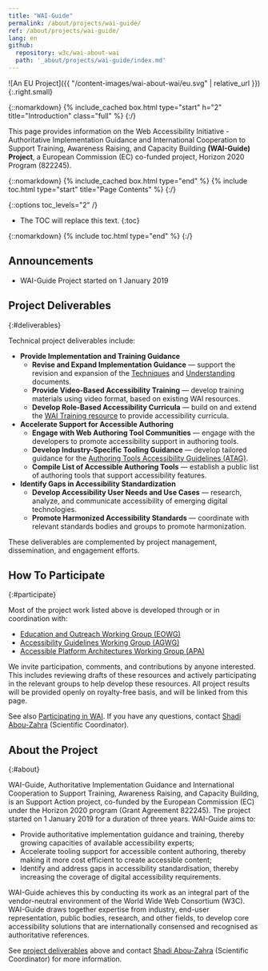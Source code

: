 ```yaml
---
title: "WAI-Guide"
permalink: /about/projects/wai-guide/
ref: /about/projects/wai-guide/
lang: en
github:
  repository: w3c/wai-about-wai
  path: '_about/projects/wai-guide/index.md'
---
```


![An EU Project]({{ "/content-images/wai-about-wai/eu.svg" | relative_url }}){:.right.small}

{::nomarkdown}
{% include_cached box.html type="start" h="2" title="Introduction" class="full" %}
{:/}

This page provides information on the Web Accessibility Initiative - Authoritative Implementation Guidance and International Cooperation to Support Training, Awareness Raising, and Capacity Building **(WAI-Guide) Project**, a European Commission (EC) co-funded project, Horizon 2020 Program (822245).

{::nomarkdown}
{% include_cached box.html type="end" %}
{% include toc.html type="start" title="Page Contents" %}
{:/}

{::options toc_levels="2" /}

-   The TOC will replace this text.
{:toc}


{::nomarkdown}
{% include toc.html type="end" %}
{:/}

## Announcements

-   WAI-Guide Project started on 1 January 2019

## Project Deliverables
{:#deliverables}

Technical project deliverables include:

-   **Provide Implementation and Training Guidance**
    -   **Revise and Expand Implementation Guidance** — support the revision and expansion of the [Techniques](https://www.w3.org/TR/WCAG20-TECHS/) and [Understanding](https://www.w3.org/TR/UNDERSTANDING-WCAG20/) documents.
    -   **Provide Video-Based Accessibility Training** — develop training materials using video format, based on existing WAI resources.
    -   **Develop Role-Based Accessibility Curricula** — build on and extend the [WAI Training resource](https://www.w3.org/WAI/teach-advocate/accessibility-training/) to provide accessibility curricula.
-   **Accelerate Support for Accessible Authoring**
    -   **Engage with Web Authoring Tool Communities** — engage with the developers to promote accessibility support in authoring tools.
    -   **Develop Industry-Specific Tooling Guidance** — develop tailored guidance for the [Authoring Tools Accessibility Guidelines (ATAG)](https://www.w3.org/WAI/standards-guidelines/atag/).
    -   **Compile List of Accessible Authoring Tools** — establish a public list of authoring tools that support accessibility features.
-   **Identify Gaps in Accessibility Standardization**
    -   **Develop Accessibility User Needs and Use Cases** — research, analyze, and communicate accessibility of emerging digital technologies.
    -   **Promote Harmonized Accessibility Standards** — coordinate with relevant standards bodies and groups to promote harmonization.

These deliverables are complemented by project management, dissemination, and engagement efforts.

## How To Participate
{:#participate}

Most of the project work listed above is developed through or in coordination with:

-   [Education and Outreach Working Group (EOWG)](https://www.w3.org/WAI/EO/)
-   [Accessibility Guidelines Working Group (AGWG)](https://www.w3.org/WAI/GL/)
-   [Accessible Platform Architectures Working Group (APA)](https://www.w3.org/WAI/APA/)

We invite participation, comments, and contributions by anyone interested. This includes reviewing drafts of these resources and actively participating in the relevant groups to help develop these resources. All project results will be provided openly on royalty-free basis, and will be linked from this page.

See also [Participating in WAI](http://www.w3.org/WAI/participation). If you have any questions, contact [Shadi Abou-Zahra](http://www.w3.org/People/shadi/) (Scientific Coordinator).

## About the Project
{:#about}

WAI-Guide, Authoritative Implementation Guidance and International Cooperation to Support Training, Awareness Raising, and Capacity Building, is an Support Action project, co-funded by the European Commission (EC) under the Horizon 2020 program (Grant Agreement 822245). The project started on 1 January 2019 for a duration of three years. WAI-Guide aims to:

-   Provide authoritative implementation guidance and training, thereby growing capacities of available accessibility experts;
-   Accelerate tooling support for accessible content authoring, thereby making it more cost efficient to create accessible content;
-   Identify and address gaps in accessibility standardisation, thereby increasing the coverage of digital accessibility requirements.

WAI-Guide achieves this by conducting its work as an integral part of the vendor-neutral environment of the World Wide Web Consortium (W3C). WAI-Guide draws together expertise from industry, end-user representation, public bodies, research, and other fields, to develop core accessibility solutions that are internationally consensed and recognised as authoritative references.

See [project deliverables](#deliverables) above and contact [Shadi Abou-Zahra](http://www.w3.org/People/shadi/) (Scientific Coordinator) for more information.
